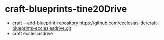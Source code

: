 # craft-blueprints-tine20Drive
* craft --add-blueprint-repository https://github.com/ecclesias-de/craft-blueprints-ecclesiasdrive.git
* craft ecclesiasdrive
